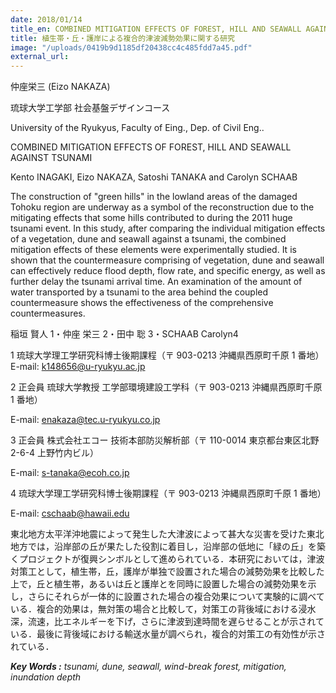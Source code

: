 ```yaml
---
date: 2018/01/14
title_en: COMBINED MITIGATION EFFECTS OF FOREST, HILL AND SEAWALL AGAINST TSUNAMI
title: 植生帯・丘・護岸による複合的津波減勢効果に関する研究
image: "/uploads/0419b9d1185df20438cc4c485fdd7a45.pdf"
external_url:
---
```


仲座栄三 (Eizo NAKAZA)

琉球大学工学部 社会基盤デザインコース

University of the Ryukyus, Faculty of Eing., Dep. of Civil Eng..

COMBINED MITIGATION EFFECTS OF FOREST, HILL AND SEAWALL AGAINST TSUNAMI

Kento INAGAKI, Eizo NAKAZA, Satoshi TANAKA and Carolyn SCHAAB

The construction of "green hills" in the lowland areas of the damaged Tohoku region are underway as a symbol of the reconstruction due to the mitigating effects that some hills contributed to during the 2011 huge tsunami event. In this study, after comparing the individual mitigation effects of a vegetation, dune and seawall against a tsunami, the combined mitigation effects of these elements were experimentally studied. It is shown that the countermeasure comprising of vegetation, dune and seawall can effectively reduce flood depth, flow rate, and specific energy, as well as further delay the tsunami arrival time. An examination of the amount of water transported by a tsunami to the area behind the coupled countermeasure shows the effectiveness of the comprehensive countermeasures.

稲垣 賢人 1・仲座 栄三 2・田中 聡 3・SCHAAB Carolyn4

1 琉球大学理工学研究科博士後期課程（〒 903-0213 沖縄県西原町千原 1 番地） E-mail: k148656@u-ryukyu.ac.jp

2 正会員 琉球大学教授 工学部環境建設工学科（〒 903-0213 沖縄県西原町千原 1 番地）

E-mail: enakaza@tec.u-ryukyu.co.jp

3 正会員 株式会社エコー 技術本部防災解析部（〒 110-0014 東京都台東区北野 2-6-4 上野竹内ビル）

E-mail: s-tanaka@ecoh.co.jp

4 琉球大学理工学研究科博士後期課程（〒 903-0213 沖縄県西原町千原 1 番地）

E-mail: cschaab@hawaii.edu

東北地方太平洋沖地震によって発生した大津波によって甚大な災害を受けた東北地方では，沿岸部の丘が果たした役割に着目し，沿岸部の低地に「緑の丘」を築くプロジェクトが復興シンボルとして進められている．本研究においては，津波対策工として，植生帯，丘，護岸が単独で設置された場合の減勢効果を比較した上で，丘と植生帯，あるいは丘と護岸とを同時に設置した場合の減勢効果を示し，さらにそれらが一体的に設置された場合の複合効果について実験的に調べている．複合的効果は，無対策の場合と比較して，対策工の背後域における浸水深，流速，比エネルギーを下げ，さらに津波到達時間を遅らせることが示されている．最後に背後域における輸送水量が調べられ，複合的対策工の有効性が示されている．

**_Key Words :_** _tsunami, dune, seawall, wind-break forest, mitigation, inundation depth_
